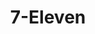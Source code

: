 ---
title: "7-Eleven"
url: /portland/7-eleven-southeast-mcloughlin-boulevard/
shop: Lebensmittel
---